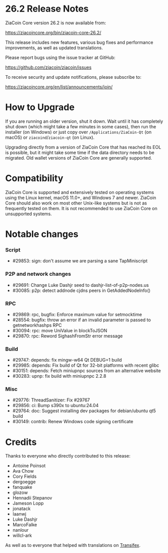 26.2 Release Notes
==================

ZiaCoin Core version 26.2 is now available from:

  <https://ziacoincore.org/bin/ziacoin-core-26.2/>

This release includes new features, various bug fixes and performance
improvements, as well as updated translations.

Please report bugs using the issue tracker at GitHub:

  <https://github.com/ziacoin/ziacoin/issues>

To receive security and update notifications, please subscribe to:

  <https://ziacoincore.org/en/list/announcements/join/>

How to Upgrade
==============

If you are running an older version, shut it down. Wait until it has completely
shut down (which might take a few minutes in some cases), then run the
installer (on Windows) or just copy over `/Applications/ZiaCoin-Qt` (on macOS)
or `ziacoind`/`ziacoin-qt` (on Linux).

Upgrading directly from a version of ZiaCoin Core that has reached its EOL is
possible, but it might take some time if the data directory needs to be migrated. Old
wallet versions of ZiaCoin Core are generally supported.

Compatibility
==============

ZiaCoin Core is supported and extensively tested on operating systems
using the Linux kernel, macOS 11.0+, and Windows 7 and newer.  ZiaCoin
Core should also work on most other Unix-like systems but is not as
frequently tested on them.  It is not recommended to use ZiaCoin Core on
unsupported systems.

Notable changes
===============

### Script

- #29853: sign: don't assume we are parsing a sane TapMiniscript

### P2P and network changes

- #29691: Change Luke Dashjr seed to dashjr-list-of-p2p-nodes.us
- #30085: p2p: detect addnode cjdns peers in GetAddedNodeInfo()

### RPC

- #29869: rpc, bugfix: Enforce maximum value for setmocktime
- #28554: bugfix: throw an error if an invalid parameter is passed to getnetworkhashps RPC
- #30094: rpc: move UniValue in blockToJSON
- #29870: rpc: Reword SighashFromStr error message

### Build

- #29747: depends: fix mingw-w64 Qt DEBUG=1 build
- #29985: depends: Fix build of Qt for 32-bit platforms with recent glibc
- #30151: depends: Fetch miniupnpc sources from an alternative website
- #30283: upnp: fix build with miniupnpc 2.2.8

### Misc

- #29776: ThreadSanitizer: Fix #29767
- #29856: ci: Bump s390x to ubuntu:24.04
- #29764: doc: Suggest installing dev packages for debian/ubuntu qt5 build
- #30149: contrib: Renew Windows code signing certificate

Credits
=======

Thanks to everyone who directly contributed to this release:

- Antoine Poinsot
- Ava Chow
- Cory Fields
- dergoegge
- fanquake
- glozow
- Hennadii Stepanov
- Jameson Lopp
- jonatack
- laanwj
- Luke Dashjr
- MarcoFalke
- nanlour
- willcl-ark

As well as to everyone that helped with translations on
[Transifex](https://www.transifex.com/ziacoin/ziacoin/).
